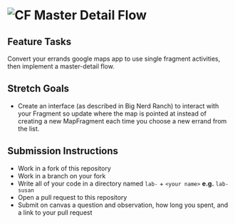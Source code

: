 # ![CF](http://i.imgur.com/7v5ASc8.png) Master Detail Flow

## Feature Tasks
Convert your errands google maps app to use single fragment activities, then
implement a master-detail flow.

## Stretch Goals
* Create an interface (as described in Big Nerd Ranch) to interact with your
  Fragment so update where the map is pointed at instead of creating a new
  MapFragment each time you choose a new errand from the list.

## Submission Instructions
* Work in a fork of this repository
* Work in a branch on your fork
* Write all of your code in a directory named `lab-` + `<your name>` **e.g.** `lab-susan`
* Open a pull request to this repository
* Submit on canvas a question and observation, how long you spent, and a link to
  your pull request
